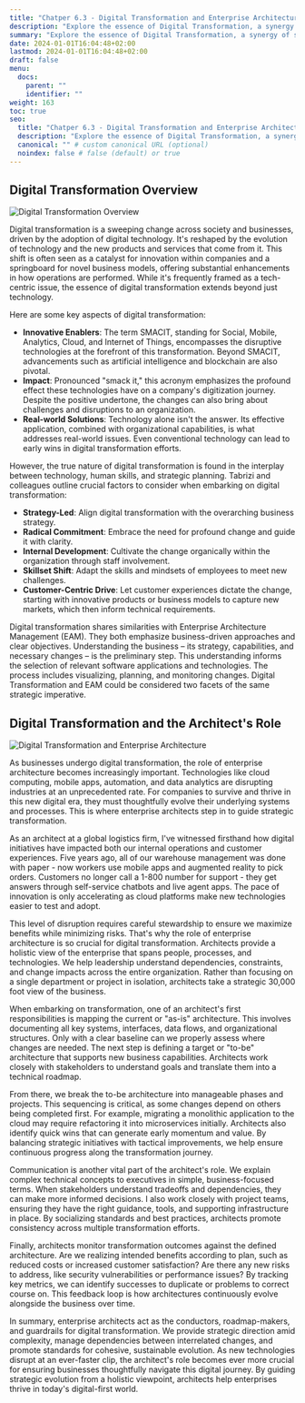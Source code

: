 ```yaml
---
title: "Chatper 6.3 - Digital Transformation and Enterprise Architecture"
description: "Explore the essence of Digital Transformation, a synergy of strategy, technology, and human innovation. Discover how SMACIT technologies and AI foster corporate innovation, drive operational improvements, and shape new business models. Learn how effective digital transformation aligns with business strategies, requires radical commitment, and is powered by skilled, customer-centric teams. Understand the parallels with EAM, emphasizing a business-driven approach for sustainable change."
summary: "Explore the essence of Digital Transformation, a synergy of strategy, technology, and human innovation. Discover how SMACIT technologies and AI foster corporate innovation, drive operational improvements, and shape new business models. Learn how effective digital transformation aligns with business strategies, requires radical commitment, and is powered by skilled, customer-centric teams. Understand the parallels with EAM, emphasizing a business-driven approach for sustainable change."
date: 2024-01-01T16:04:48+02:00
lastmod: 2024-01-01T16:04:48+02:00
draft: false
menu:
  docs:
    parent: ""
    identifier: ""
weight: 163
toc: true
seo:
  title: "Chatper 6.3 - Digital Transformation and Enterprise Architecture" # custom title (optional)
  description: "Explore the essence of Digital Transformation, a synergy of strategy, technology, and human innovation. Discover how SMACIT technologies and AI foster corporate innovation, drive operational improvements, and shape new business models. Learn how effective digital transformation aligns with business strategies, requires radical commitment, and is powered by skilled, customer-centric teams. Understand the parallels with EAM, emphasizing a business-driven approach for sustainable change." # custom description (recommended)
  canonical: "" # custom canonical URL (optional)
  noindex: false # false (default) or true
---
```


## Digital Transformation Overview

![Digital Transformation Overview](https://cdn.sa.net/2024/02/05/32fYPp5LNRnqm1e.png)

Digital transformation is a sweeping change across society and businesses, driven by the adoption of digital technology. It's reshaped by the evolution of technology and the new products and services that come from it. This shift is often seen as a catalyst for innovation within companies and a springboard for novel business models, offering substantial enhancements in how operations are performed. While it's frequently framed as a tech-centric issue, the essence of digital transformation extends beyond just technology.

Here are some key aspects of digital transformation:
- **Innovative Enablers**: The term SMACIT, standing for Social, Mobile, Analytics, Cloud, and Internet of Things, encompasses the disruptive technologies at the forefront of this transformation. Beyond SMACIT, advancements such as artificial intelligence and blockchain are also pivotal.
- **Impact**: Pronounced "smack it," this acronym emphasizes the profound effect these technologies have on a company's digitization journey. Despite the positive undertone, the changes can also bring about challenges and disruptions to an organization.
- **Real-world Solutions**: Technology alone isn't the answer. Its effective application, combined with organizational capabilities, is what addresses real-world issues. Even conventional technology can lead to early wins in digital transformation efforts.

However, the true nature of digital transformation is found in the interplay between technology, human skills, and strategic planning. Tabrizi and colleagues outline crucial factors to consider when embarking on digital transformation:
- **Strategy-Led**: Align digital transformation with the overarching business strategy.
- **Radical Commitment**: Embrace the need for profound change and guide it with clarity.
- **Internal Development**: Cultivate the change organically within the organization through staff involvement.
- **Skillset Shift**: Adapt the skills and mindsets of employees to meet new challenges.
- **Customer-Centric Drive**: Let customer experiences dictate the change, starting with innovative products or business models to capture new markets, which then inform technical requirements.

Digital transformation shares similarities with Enterprise Architecture Management (EAM). They both emphasize business-driven approaches and clear objectives. Understanding the business – its strategy, capabilities, and necessary changes – is the preliminary step. This understanding informs the selection of relevant software applications and technologies. The process includes visualizing, planning, and monitoring changes. Digital Transformation and EAM could be considered two facets of the same strategic imperative.

## Digital Transformation and the Architect's Role

![Digital Transformation and Enterprise Architecture](https://cdn.sa.net/2024/02/05/wUOzvc5pjI1btK2.png)

As businesses undergo digital transformation, the role of enterprise architecture becomes increasingly important. Technologies like cloud computing, mobile apps, automation, and data analytics are disrupting industries at an unprecedented rate. For companies to survive and thrive in this new digital era, they must thoughtfully evolve their underlying systems and processes. This is where enterprise architects step in to guide strategic transformation.

As an architect at a global logistics firm, I've witnessed firsthand how digital initiatives have impacted both our internal operations and customer experiences. Five years ago, all of our warehouse management was done with paper - now workers use mobile apps and augmented reality to pick orders. Customers no longer call a 1-800 number for support - they get answers through self-service chatbots and live agent apps. The pace of innovation is only accelerating as cloud platforms make new technologies easier to test and adopt.

This level of disruption requires careful stewardship to ensure we maximize benefits while minimizing risks. That's why the role of enterprise architecture is so crucial for digital transformation. Architects provide a holistic view of the enterprise that spans people, processes, and technologies. We help leadership understand dependencies, constraints, and change impacts across the entire organization. Rather than focusing on a single department or project in isolation, architects take a strategic 30,000 foot view of the business.

When embarking on transformation, one of an architect's first responsibilities is mapping the current or "as-is" architecture. This involves documenting all key systems, interfaces, data flows, and organizational structures. Only with a clear baseline can we properly assess where changes are needed. The next step is defining a target or "to-be" architecture that supports new business capabilities. Architects work closely with stakeholders to understand goals and translate them into a technical roadmap.

From there, we break the to-be architecture into manageable phases and projects. This sequencing is critical, as some changes depend on others being completed first. For example, migrating a monolithic application to the cloud may require refactoring it into microservices initially. Architects also identify quick wins that can generate early momentum and value. By balancing strategic initiatives with tactical improvements, we help ensure continuous progress along the transformation journey.

Communication is another vital part of the architect's role. We explain complex technical concepts to executives in simple, business-focused terms. When stakeholders understand tradeoffs and dependencies, they can make more informed decisions. I also work closely with project teams, ensuring they have the right guidance, tools, and supporting infrastructure in place. By socializing standards and best practices, architects promote consistency across multiple transformation efforts.

Finally, architects monitor transformation outcomes against the defined architecture. Are we realizing intended benefits according to plan, such as reduced costs or increased customer satisfaction? Are there any new risks to address, like security vulnerabilities or performance issues? By tracking key metrics, we can identify successes to duplicate or problems to correct course on. This feedback loop is how architectures continuously evolve alongside the business over time.

In summary, enterprise architects act as the conductors, roadmap-makers, and guardrails for digital transformation. We provide strategic direction amid complexity, manage dependencies between interrelated changes, and promote standards for cohesive, sustainable evolution. As new technologies disrupt at an ever-faster clip, the architect's role becomes ever more crucial for ensuring businesses thoughtfully navigate this digital journey. By guiding strategic evolution from a holistic viewpoint, architects help enterprises thrive in today's digital-first world.